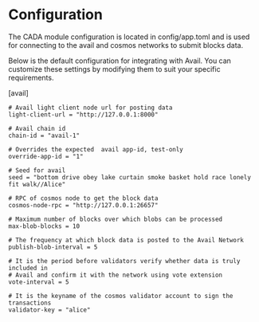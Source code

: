 # Configuration 

The CADA module configuration is located in config/app.toml and is used for connecting to the avail and cosmos networks to submit blocks data.

Below is the default configuration for integrating with Avail. You can customize these settings by modifying them to suit your specific requirements.

[avail]

    # Avail light client node url for posting data
    light-client-url = "http://127.0.0.1:8000"

    # Avail chain id
    chain-id = "avail-1"

    # Overrides the expected  avail app-id, test-only
    override-app-id = "1"

    # Seed for avail
    seed = "bottom drive obey lake curtain smoke basket hold race lonely fit walk//Alice"

    # RPC of cosmos node to get the block data
    cosmos-node-rpc = "http://127.0.0.1:26657"

    # Maximum number of blocks over which blobs can be processed
    max-blob-blocks = 10

    # The frequency at which block data is posted to the Avail Network
    publish-blob-interval = 5

    # It is the period before validators verify whether data is truly included in
    # Avail and confirm it with the network using vote extension
    vote-interval = 5

    # It is the keyname of the cosmos validator account to sign the transactions
    validator-key = "alice"
